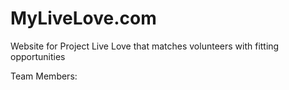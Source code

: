 # MyLiveLove.com
Website for Project Live Love that matches volunteers with fitting opportunities

Team Members:

